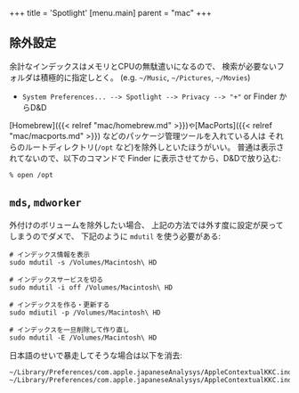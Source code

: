 +++
title = 'Spotlight'
[menu.main]
  parent = "mac"
+++

## 除外設定

余計なインデックスはメモリとCPUの無駄遣いになるので、
検索が必要ないフォルダは積極的に指定しとく。
(e.g. `~/Music`, `~/Pictures`, `~/Movies`)

-   `System Preferences... --> Spotlight --> Privacy --> "+"`
    or Finder からD&D

[Homebrew]({{< relref "mac/homebrew.md" >}})` や `[MacPorts]({{< relref "mac/macports.md" >}})
などのパッケージ管理ツールを入れている人は
それらのルートディレクトリ(`/opt` など)を除外しといたほうがいい。
普通は表示されてないので、以下のコマンドで
Finder に表示させてから、D&Dで放り込む:

    % open /opt

## `mds`, `mdworker`

外付けのボリュームを除外したい場合、
上記の方法では外す度に設定が戻ってしまうのでダメで、
下記のように `mdutil` を使う必要がある:

    # インデックス情報を表示
    sudo mdutil -s /Volumes/Macintosh\ HD

    # インデックスサービスを切る
    sudo mdutil -i off /Volumes/Macintosh\ HD

    # インデックスを作る・更新する
    sudo mdiutil -p /Volumes/Macintosh\ HD

    # インデックスを一旦削除して作り直し
    sudo mdutil -E /Volumes/Macintosh\ HD

日本語のせいで暴走してそうな場合は以下を消去:

    ~/Library/Preferences/com.apple.japaneseAnalysys/AppleContextualKKC.index/AdaptiveMap
    ~/Library/Preferences/com.apple.japaneseAnalysys/AppleContextualKKC.index/InputHistory.plist
